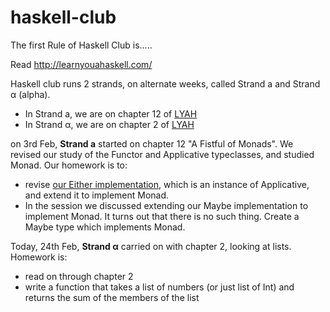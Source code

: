 haskell-club
============

The first Rule of Haskell Club is.....

Read http://learnyouahaskell.com/

Haskell club runs 2 strands, on alternate weeks, called Strand a and Strand α (alpha).  
 - In Strand a, we are on chapter 12 of [LYAH](http://learnyouahaskell.com/)
 - In Strand α, we are on chapter 2 of [LYAH](http://learnyouahaskell.com/)

on 3rd Feb, **Strand a** started on chapter 12 "A Fistful of Monads".  We revised our study of the Functor and Applicative typeclasses, and studied Monad.  Our homework is to:
 - revise [our Either implementation](https://github.com/devunrulymedia/haskell-club/blob/master/code/2016-09-23/functors.hs), which is an instance of Applicative, and extend it to implement Monad. 
 - In the session we discussed extending our Maybe implementation to implement Monad.  It turns out that there is no such thing.  Create a Maybe type which implements Monad.

Today, 24th Feb, **Strand α** carried on with chapter 2, looking at lists. Homework is:
  - read on through chapter 2
  - write a function that takes a list of numbers (or just list of Int) and returns the sum of the members of the list



